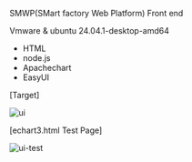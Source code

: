 SMWP(SMart factory Web Platform) Front end

Vmware & ubuntu 24.04.1-desktop-amd64
- HTML
- node.js
- Apachechart
- EasyUI

[Target]

![ui](https://github.com/user-attachments/assets/9a289687-a494-4142-b89f-929aebc4160a)

[echart3.html Test Page]

![ui-test](https://github.com/user-attachments/assets/bb09713e-fd7f-4c90-8d12-d9971cd4989d)
